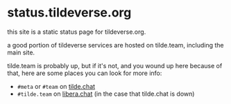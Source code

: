 # status.tildeverse.org

this site is a static status page for tildeverse.org. 

a good portion of tildeverse services are hosted on tilde.team, including the main site.

tilde.team is probably up, but if it's not, and you wound up here because of that, here are some places you can look for more info:

- `#meta` or `#team` on [tilde.chat](https://tilde.chat)
- `#tilde.team` on [libera.chat](https://libera.chat) (in the case that tilde.chat is down)
